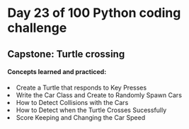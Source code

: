 <h1> Day 23 of 100 Python coding challenge </h1>
<h2>Capstone: Turtle crossing</h2>

<h4> Concepts learned and practiced: </h4>
<li>Create a Turtle that responds to Key Presses
<li>Write the Car Class and Create to Randomly Spawn Cars
<li>How to Detect Collisions with the Cars
<li>How to Detect when the Turtle Crosses Sucessfully
<li>Score Keeping and Changing the Car Speed

